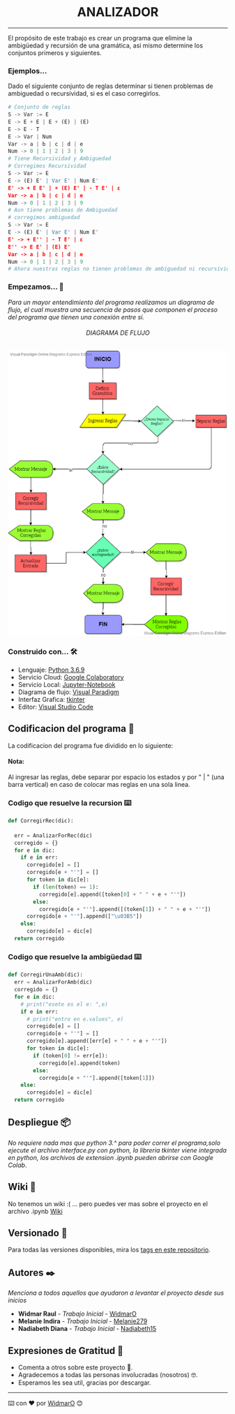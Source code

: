 # **<center>ANALIZADOR</center>**

---

El propósito de este trabajo es crear un programa que elimine la ambigüedad y recursión de una gramática, asi mismo determine los conjuntos primeros y siguientes.

### Ejemplos...

Dado el siguiente conjunto de reglas determinar si tienen problemas de ambiguedad o recursividad, si es el caso corregirlos.

```py
# Conjunto de reglas
S -> Var := E
E -> E + E | E + (E) | (E)
E -> E - T
E -> Var | Num
Var -> a | b | c | d | e
Num -> 0 | 1 | 2 | 3 | 9
# Tiene Recursividad y Ambiguedad
# Corregimos Recursividad
S -> Var := E
E -> (E) E' | Var E' | Num E'
E' -> + E E' | + (E) E' | - T E' | ε
Var -> a | b | c | d | e
Num -> 0 | 1 | 2 | 3 | 9
# Aun tiene problemas de Ambiguedad
# corregimos ambiguedad
S -> Var := E
E -> (E) E' | Var E' | Num E'
E' -> + E'' | - T E' | ε
E'' -> E E' | (E) E'
Var -> a | b | c | d | e
Num -> 0 | 1 | 2 | 3 | 9
# Ahora nuestras reglas no tienen problemas de ambiguedad ni recursividad :)
```

### Empezamos... 🚀

_Para un mayor entendimiento del programa realizamos un diagrama de flujo, el cual muestra una secuencia de pasos que componen el proceso del programa que tienen una conexión entre sí._

###### <center>DIAGRAMA DE FLUJO</center>

![diagrama.png](https://raw.githubusercontent.com/WidmarO/Analizador-compiladores/master/img/diagrama.png)

### Construido con... 🛠️

- Lenguaje: [Python 3.6.9](https://www.python.org/)
- Servicio Cloud: [Google Colaboratory](https://colab.research.google.com/notebooks/intro.ipynb)
- Servicio Local: [Jupyter-Notebook](https://jupyter.org/)
- Diagrama de flujo: [Visual Paradigm](https://www.visual-paradigm.com/)
- Interfaz Grafica: [tkinter](https://docs.python.org/2/library/tkinter.html)
- Editor: [Visual Studio Code](https://code.visualstudio.com/)

## Codificacion del programa 📄

La codificacion del programa fue dividido en lo siguiente:

#### Nota:

Al ingresar las reglas, debe separar por espacio los estados y por " | " (una barra vertical) en caso de colocar mas reglas en una sola linea.

### Codigo que resuelve la recursion ⌨️

```py
def CorregirRec(dic):

  err = AnalizarForRec(dic)
  corregido = {}
  for e in dic:
    if e in err:
      corregido[e] = []
      corregido[e + "'"] = []
      for token in dic[e]:
        if (len(token) == 1):
          corregido[e].append([token[0] + " " + e + "'"])
        else:
          corregido[e + "'"].append([(token[1]) + " " + e + "'"])
      corregido[e + "'"].append(["\u03B5"])
    else:
      corregido[e] = dic[e]
  return corregido
```

### Codigo que resuelve la ambigüedad ⌨️

```py
def CorregirUnaAmb(dic):
  err = AnalizarForAmb(dic)
  corregido = {}
  for e in dic:
    # print("esete es el e: ",e)
    if e in err:
      # print("entro en e.values", e)
      corregido[e] = []
      corregido[e + "'"] = []
      corregido[e].append([err[e] + " " + e + "'"])
      for token in dic[e]:
        if (token[0] != err[e]):
          corregido[e].append(token)
        else:
          corregido[e + "'"].append([token[1]])
    else:
      corregido[e] = dic[e]
  return corregido
```

## Despliegue 📦

_No requiere nada mas que python 3.^ para poder correr el programa,solo ejecute el archivo interface.py con python, la libreria tkinter viene integrada en python, los archivos de extension .ipynb pueden abrirse con Google Colab_.

## Wiki 📖

No tenemos un wiki :( ... pero puedes ver mas sobre el proyecto en el archivo .ipynb [Wiki](https://github.com/tu/proyecto/wiki)

## Versionado 📌

Para todas las versiones disponibles, mira los [tags en este repositorio](https://github.com/WidmarO/Analizador-compiladores/tags).

## Autores ✒️

_Menciona a todos aquellos que ayudaron a levantar el proyecto desde sus inicios_

- **Widmar Raul** - _Trabajo Inicial_ - [WidmarO](https://github.com/WidmarO)
- **Melanie Indira** - _Trabajo Inicial_ - [Melanie279](https://github.com/Melanie279)
- **Nadiabeth Diana** - _Trabajo Inicial_ - [Nadiabeth15](https://github.com/Nadiabeth15)

## Expresiones de Gratitud 🎁

- Comenta a otros sobre este proyecto 📢.
- Agradecemos a todas las personas involucradas (nosotros) 🤓.
- Esperamos les sea util, gracias por descargar.

---

⌨️ con ❤️ por [WidmarO](https://github.com/WidmarO) 😊
